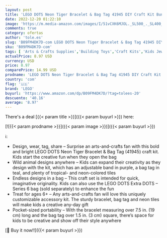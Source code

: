 ```yaml
---
layout: post
title: 'LEGO DOTS Neon Tiger Bracelet & Bag Tag 41945 DIY Craft Kit Bundle; A Creative Gift for Animal Fans Who Like to Make Keychain-Style Accessories; Fun Inspiration Set for Kids Aged 6+  188 Pieces '
date: 2022-12-20 01:22:10
image: 'https://m.media-amazon.com/images/I/51vCXK6MJOL._SL500_._SL400_.jpg'
comments: true
category: ofertas
author: 'tole.es'
slug: 'B09FM4DK7D-com LEGO DOTS Neon Tiger Bracelet & Bag Tag 41945 DIY Craft...'
sku: 'B09FM4DK7D-com'
tags: [ 'Arts & Crafts Supplies','Building Toys','Craft Kits','Kids Jewelry Making Kits','Toy Building Sets','Toys & Games','lego','🇺🇸', ]
actualPrice: 8.97 USD
currency: USD
price: 8.97
comparePrice: 14.99 USD
prodname: 'LEGO DOTS Neon Tiger Bracelet & Bag Tag 41945 DIY Craft Kit Bundle; A Creative Gift for Animal Fans Who Like to Make Keychain-Style Accessories; Fun Inspiration Set for Kids Aged 6+  188 Pieces '
country: 'com'
flag: '🇺🇸'
brand: 'LEGO'
buyurl: 'https://www.amazon.com/dp/B09FM4DK7D/?tag=tolees-20'
descuento: '40.16'
average: '8.97'
---
```


There's a deal [{{< param title >}}]({{< param buyurl >}})  here:

[![{{< param prodname >}}]({{< param image >}})]({{< param buyurl >}})

ℹ️:

- Design, wear, tag, share – Surprise an arts-and-crafts fan with this bold and bright LEGO DOTS Neon Tiger Bracelet & Bag Tag (41945) craft kit. Kids start the creative fun when they open the bag
- Wild animal designs anywhere – Kids can expand their creativity as they design with the kit, which has an adjustable band in purple, a bag tag in teal, and plenty of tropical- and neon-colored tiles
- Endless designs in a bag – This craft set is intended for quick, imaginative originality. Kids can also use the LEGO DOTS Extra DOTS – Series 6 bag (sold separately) to enhance the fun
- Treat for ages 6+ – Any arts-and-crafts fan will love this uniquely customizable accessory kit. The sturdy bracelet, bag tag and neon tiles will make kids a creative any-day gift
- Pocket-sized portability – With the bracelet measuring over 7.5 in. (19 cm) long and the bag tag over 1.5 in. (3 cm) square, there’s space for kids to be creative and show off their style anywhere

[🛒 Buy it now!!]({{< param buyurl >}})
